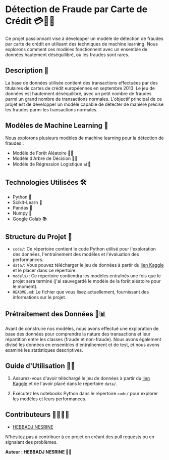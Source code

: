 # Détection de Fraude par Carte de Crédit 💳🕵️‍♂️

Ce projet passionnant vise à développer un modèle de détection de fraudes par carte de crédit en utilisant des techniques de machine learning. Nous explorons comment ces modèles fonctionnent avec un ensemble de données hautement déséquilibré, où les fraudes sont rares.

## Description 📄

La base de données utilisée contient des transactions effectuées par des titulaires de cartes de crédit européennes en septembre 2013. Le jeu de données est hautement déséquilibré, avec un petit nombre de fraudes parmi un grand nombre de transactions normales. L'objectif principal de ce projet est de développer un modèle capable de détecter de manière précise les fraudes parmi les transactions normales.

## Modèles de Machine Learning 🤖

Nous explorons plusieurs modèles de machine learning pour la détection de fraudes :

- Modèle de Forêt Aléatoire 🌲🔮
- Modèle d'Arbre de Décision 🌳🧠
- Modèle de Régression Logistique 📊🧮

## Technologies Utilisées 🛠

- Python 🐍
- Scikit-Learn 🧬
- Pandas 🧠
- Numpy 🧪
- Google Colab 📚

## Structure du Projet 📂

- `code/`: Ce répertoire contient le code Python utilisé pour l'exploration des données, l'entraînement des modèles et l'évaluation des performances.
- `data/`: Vous pouvez télécharger le jeu de données à partir du [lien Kaggle](https://www.kaggle.com/datasets/mlg-ulb/creditcardfraud?resource=download) et le placer dans ce répertoire.
- `models/`: Ce répertoire contiendra les modèles entraînés une fois que le projet sera terminé (j'ai sauvegardé le modèle de la forêt aléatoire pour le moment).
- `README.md`: Le fichier que vous lisez actuellement, fournissant des informations sur le projet.

## Prétraitement des Données 🧹📊

Avant de construire nos modèles, nous avons effectué une exploration de base des données pour comprendre la nature des transactions et leur répartition entre les classes (fraude et non-fraude). Nous avons également divisé les données en ensembles d'entraînement et de test, et nous avons examiné les statistiques descriptives.

## Guide d'Utilisation 📖🚀

1. Assurez-vous d'avoir téléchargé le jeu de données à partir du [lien Kaggle](https://www.kaggle.com/datasets/mlg-ulb/creditcardfraud?resource=download) et de l'avoir placé dans le répertoire `data/`.

2. Exécutez les notebooks Python dans le répertoire `code/` pour explorer les modèles et leurs performances.

## Contributeurs 👩‍💻👨‍💻

- [HEBBADJ NESRINE](https://github.com/Nesrineheb)

N'hésitez pas à contribuer à ce projet en créant des pull requests ou en signalant des problèmes.

**Auteur : HEBBADJ NESRINE 🧑‍💻**


